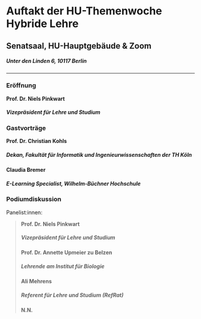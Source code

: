 # Auftakt der HU-Themenwoche Hybride Lehre
## Senatsaal, HU-Hauptgebäude & Zoom 
##### Unter den Linden 6, 10117 Berlin
---
### Eröffnung
**Prof. Dr. Niels Pinkwart**  
##### Vizepräsident für Lehre und Studium 

### Gastvorträge 
**Prof. Dr. Christian Kohls**
##### Dekan, Fakultät für Informatik und Ingenieurwissenschaften der TH Köln 
**Claudia Bremer**
##### E-Learning Specialist, Wilhelm-Büchner Hochschule 


### Podiumdiskussion 
Panelist:innen: 
> **Prof. Dr. Niels Pinkwart** 
> ##### Vizepräsident für Lehre und Studium 
> **Prof. Dr. Annette Upmeier zu Belzen** 
> ##### Lehrende am Institut für Biologie 
> **Ali Mehrens** 
> ##### Referent für Lehre und Studium (RefRat) 
> **N.N.** 


